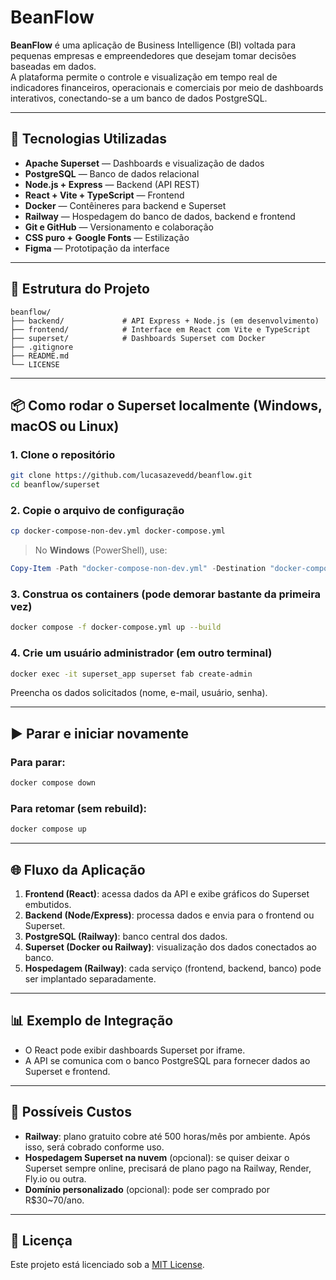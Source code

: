 # BeanFlow

**BeanFlow** é uma aplicação de Business Intelligence (BI) voltada para pequenas empresas e empreendedores que desejam tomar decisões baseadas em dados.  
A plataforma permite o controle e visualização em tempo real de indicadores financeiros, operacionais e comerciais por meio de dashboards interativos, conectando-se a um banco de dados PostgreSQL.

---

## 🚀 Tecnologias Utilizadas

- **Apache Superset** — Dashboards e visualização de dados
- **PostgreSQL** — Banco de dados relacional
- **Node.js + Express** — Backend (API REST)
- **React + Vite + TypeScript** — Frontend
- **Docker** — Contêineres para backend e Superset
- **Railway** — Hospedagem do banco de dados, backend e frontend
- **Git e GitHub** — Versionamento e colaboração
- **CSS puro + Google Fonts** — Estilização
- **Figma** — Prototipação da interface

---

## 🔧 Estrutura do Projeto

```
beanflow/
├── backend/             # API Express + Node.js (em desenvolvimento)
├── frontend/            # Interface em React com Vite e TypeScript
├── superset/            # Dashboards Superset com Docker
├── .gitignore
├── README.md
└── LICENSE
```

---

## 📦 Como rodar o Superset localmente (Windows, macOS ou Linux)

### 1. Clone o repositório
```bash
git clone https://github.com/lucasazevedd/beanflow.git
cd beanflow/superset
```

### 2. Copie o arquivo de configuração
```bash
cp docker-compose-non-dev.yml docker-compose.yml
```

> No **Windows** (PowerShell), use:
```powershell
Copy-Item -Path "docker-compose-non-dev.yml" -Destination "docker-compose.yml"
```

### 3. Construa os containers (pode demorar bastante da primeira vez)
```bash
docker compose -f docker-compose.yml up --build
```

### 4. Crie um usuário administrador (em outro terminal)
```bash
docker exec -it superset_app superset fab create-admin
```

Preencha os dados solicitados (nome, e-mail, usuário, senha).

---

## ▶️ Parar e iniciar novamente

### Para parar:
```bash
docker compose down
```

### Para retomar (sem rebuild):
```bash
docker compose up
```

---

## 🌐 Fluxo da Aplicação

1. **Frontend (React)**: acessa dados da API e exibe gráficos do Superset embutidos.
2. **Backend (Node/Express)**: processa dados e envia para o frontend ou Superset.
3. **PostgreSQL (Railway)**: banco central dos dados.
4. **Superset (Docker ou Railway)**: visualização dos dados conectados ao banco.
5. **Hospedagem (Railway)**: cada serviço (frontend, backend, banco) pode ser implantado separadamente.

---

## 📊 Exemplo de Integração

- O React pode exibir dashboards Superset por iframe.
- A API se comunica com o banco PostgreSQL para fornecer dados ao Superset e frontend.

---

## 💸 Possíveis Custos

- **Railway**: plano gratuito cobre até 500 horas/mês por ambiente. Após isso, será cobrado conforme uso.
- **Hospedagem Superset na nuvem** (opcional): se quiser deixar o Superset sempre online, precisará de plano pago na Railway, Render, Fly.io ou outra.
- **Domínio personalizado** (opcional): pode ser comprado por R$30~70/ano.

---

## 📝 Licença

Este projeto está licenciado sob a [MIT License](LICENSE).